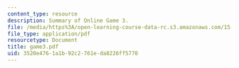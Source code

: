 ```yaml
---
content_type: resource
description: Summary of Online Game 3.
file: /media/https%3A/open-learning-course-data-rc.s3.amazonaws.com/15-040-game-theory-for-managers-spring-2004/3520e4761a1b92c2761eda8226ff5770_game3.pdf
file_type: application/pdf
resourcetype: Document
title: game3.pdf
uid: 3520e476-1a1b-92c2-761e-da8226ff5770
---
```

